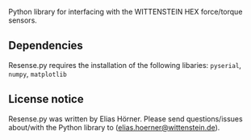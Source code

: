 Python library for interfacing with the WITTENSTEIN HEX force/torque sensors.

## Dependencies

Resense.py requires the installation of the following libaries: `pyserial`, `numpy`, `matplotlib`

## License notice

Resense.py was written by Elias Hörner. Please send questions/issues about/with the Python library to (elias.hoerner@wittenstein.de).